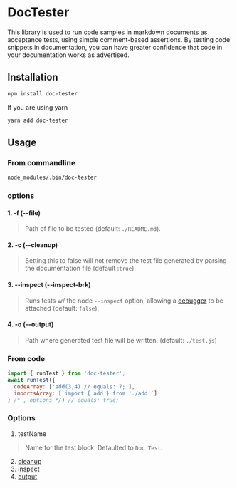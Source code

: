 # DocTester

This library is used to run code samples in markdown documents as acceptance tests, using simple comment-based assertions. By testing code snippets in documentation, you can have greater confidence that code in your documentation works as advertised.

## Installation
```sh
npm install doc-tester
```
If you are using yarn
```sh
yarn add doc-tester
```
## Usage
### From commandline
```sh
node_modules/.bin/doc-tester
```
### options
#### 1. -f (--file)
> Path of file to be tested (default: `./README.md`).
#### 2. -c (--cleanup)
> Setting this to false will not remove the test file generated by parsing the documentation file (default :`true`).
#### 3. --inspect (--inspect-brk)
> Runs tests w/ the node `--inspect` option, allowing a [debugger](https://nodejs.org/en/docs/guides/debugging-getting-started/#enable-inspector) to be attached (default: `false`).
#### 4. -o (--output)
> Path where generated test file will be written. (default: `./test.js`)
### From code
```js
import { runTest } from 'doc-tester';
await runTest({
  codeArray: ['add(3,4) // equals: 7;'],
  importsArray: [`import { add } from './add'`]
} /* , options */) // equals: true;
```
### Options
1. testName
> Name for the test block. Defaulted to `Doc Test`.
2. [cleanup](#2--c---cleanup)
3. [inspect](#3---inspect---inspect-brk)
4. [output](#4--o---output)